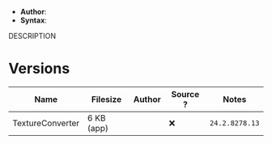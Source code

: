 - **Author**:
- **Syntax**:

DESCRIPTION

# Versions

| Name             | Filesize   | Author | Source ? | Notes |
| ---------------- | ---------- | ------ | -------- | ----- |
| TextureConverter | 6 KB (app) |        | ❌         | `24.2.8278.13`      |